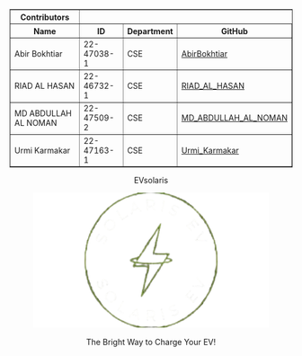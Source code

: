 <table align="center" border="1" celspacing="0">
  <tr><th>Contributors</th></tr>
  <tr>
    <th>Name</th>
    <th>ID</th>
    <th>Department</th>
    <th>GitHub</th>
  </tr>
  <tr>
    <td>Abir Bokhtiar</td>
    <td>22-47038-1</td>
    <td>CSE</td>
    <td><a href="https://github.com/AbirBokhtiar">AbirBokhtiar</a></td>
  </tr>
   <tr>
    <td>RIAD AL HASAN</td>
    <td>22-46732-1</td>
    <td>CSE</td>
    <td><a href="https://github.com/iltRIAD">RIAD_AL_HASAN</a></td>
  </tr>
  <tr>
    <td>MD ABDULLAH AL NOMAN</td>
    <td>22-47509-2</td>
    <td>CSE</td>
    <td><a href="https://github.com/nomanmdabdullahal">MD_ABDULLAH_AL_NOMAN</a></td>
  </tr>
  <tr>
    <td>Urmi Karmakar</td>
    <td>22-47163-1</td>
    <td>CSE</td>
    <td><a href="https://github.com/UrmiKarmakar">Urmi_Karmakar</a></td>
  </tr>
</table>

<div align="center">
    <p align="center">EVsolaris</p>
    <p align="center"><img  src="https://github.com/AbirBokhtiar/EVsolaris/blob/main/image/EVsolaris_prev.png" height="240px" width="420px"></p>
    <p>The Bright Way to Charge Your EV!</p>
</div>
